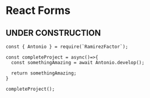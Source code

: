 # React Forms

## UNDER CONSTRUCTION
```
const { Antonio } = require(`RamirezFactor`);

const completeProject = async()=>{
  const somethingAmazing = await Antonio.develop();

  return somethingAmazing;
}

completeProject();
```
